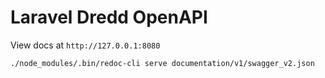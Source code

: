 # Laravel Dredd OpenAPI

View docs at `http://127.0.0.1:8080`

```bash
./node_modules/.bin/redoc-cli serve documentation/v1/swagger_v2.json
```
